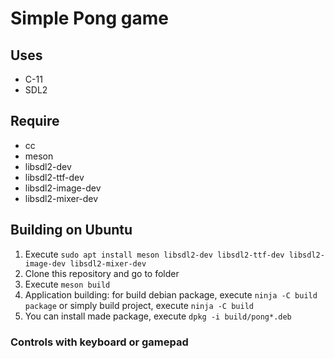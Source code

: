 # Simple Pong game

## Uses
- C-11
- SDL2

## Require
- cc
- meson
- libsdl2-dev
- libsdl2-ttf-dev
- libsdl2-image-dev
- libsdl2-mixer-dev

## Building on Ubuntu
1. Execute `sudo apt install meson libsdl2-dev libsdl2-ttf-dev libsdl2-image-dev libsdl2-mixer-dev`
2. Clone this repository and go to folder
3. Execute `meson build`
4. Application building: for build debian package, execute `ninja -C build package`
or simply build project, execute `ninja -C build`
5. You can install made package, execute `dpkg -i build/pong*.deb`

### Controls with keyboard or gamepad